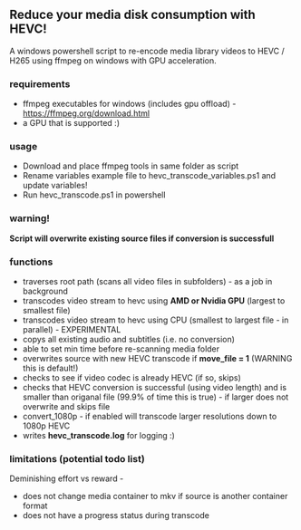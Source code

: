 ## Reduce your media disk consumption with HEVC!
A windows powershell script to re-encode media library videos to HEVC / H265 using ffmpeg on windows with GPU acceleration. 

### requirements
- ffmpeg executables for windows (includes gpu offload) - https://ffmpeg.org/download.html
- a GPU that is supported :) 

### usage 
- Download and place ffmpeg tools in same folder as script 
- Rename variables example file to hevc_transcode_variables.ps1 and update variables!
- Run hevc_transcode.ps1 in powershell 

### warning! 
**Script will overwrite existing source files if conversion is successfull**

### functions
- traverses root path (scans all video files in subfolders) - as a job in background 
- transcodes video stream to hevc using **AMD or Nvidia GPU** (largest to smallest file) 
- transcodes video stream to hevc using CPU (smallest to largest file - in parallel) -  EXPERIMENTAL
- copys all existing audio and subtitles (i.e. no conversion) 
- able to set min time before re-scanning media folder 
- overwrites source with new HEVC transcode if **move_file = 1** (WARNING this is default!) 
- checks to see if video codec is already HEVC (if so, skips)
- checks that HEVC conversion is successful (using video length) and is smaller than origanal file (99.9% of time this is true) - if larger does not overwrite and skips file 
- convert_1080p - if enabled will transcode larger resolutions down to 1080p HEVC 
- writes **hevc_transcode.log** for logging :) 

### limitations (potential todo list) 
Deminishing effort vs reward - 
- does not change media container to mkv if source is another container format
- does not have a progress status during transcode 
